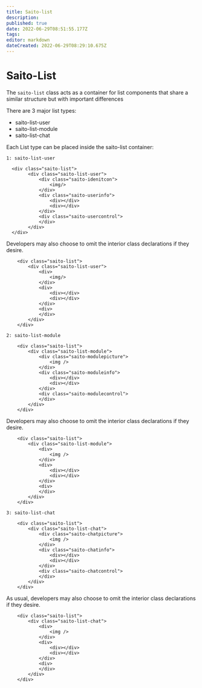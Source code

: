 ```yaml
---
title: Saito-list
description: 
published: true
date: 2022-06-29T08:51:55.177Z
tags: 
editor: markdown
dateCreated: 2022-06-29T08:29:10.675Z
---
```


# Saito-List

The ```saito-list``` class acts as a container for list components that share a similar structure but with important differences

There are 3 major list types:
- saito-list-user
- saito-list-module
- saito-list-chat



Each List type can be placed inside the saito-list container:

```1: saito-list-user```
```
  <div class="saito-list">
        <div class="saito-list-user">
            <div class="saito-idenitcon">
                <img/>
            </div>
            <div class="saito-userinfo">
                <div></div>
                <div></div>
            </div>
            <div class="saito-usercontrol">
            </div>
        </div>
  </div>
````

Developers may also choose to omit the interior class declarations if they desire.
````
    <div class="saito-list">
        <div class="saito-list-user">
            <div>
                <img/>
            </div>
            <div>
                <div></div>
                <div></div>
            </div>
            <div>
            </div>
        </div>
    </div>
````



```2: saito-list-module```
```
    <div class="saito-list">
        <div class="saito-list-module">
            <div class="saito-modulepicture">
                <img />
            </div>
            <div class="saito-moduleinfo">
                <div></div>
                <div></div>
            </div>
            <div class="saito-modulecontrol">
            </div>
        </div>
    </div>
````
Developers may also choose to omit the interior class declarations if they desire.

```
    <div class="saito-list">
        <div class="saito-list-module">
            <div>
                <img />
            </div>
            <div>
                <div></div>
                <div></div>
            </div>
            <div>
            </div>
        </div>
    </div>
````





```3: saito-list-chat```
````
    <div class="saito-list">
        <div class="saito-list-chat">
            <div class="saito-chatpicture">
                <img />
            </div>
            <div class="saito-chatinfo">
                <div></div>
                <div></div>
            </div>
            <div class="saito-chatcontrol">
            </div>
        </div>
    </div>
````

As usual, developers may also choose to omit the interior class declarations if they desire.
````
    <div class="saito-list">
        <div class="saito-list-chat">
            <div>
                <img />
            </div>
            <div>
                <div></div>
                <div></div>
            </div>
            <div>
            </div>
        </div>
    </div>
````
